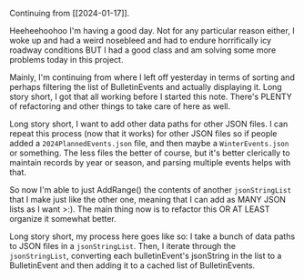 Continuing from [[2024-01-17]].

Heeheehoohoo I'm having a good day. Not for any particular reason either, I woke up and had a weird nosebleed and had to endure horrifically icy roadway conditions BUT I had a good class and am solving some more problems today in this project.

Mainly, I'm continuing from where I left off yesterday in terms of sorting and perhaps filtering the list of BulletinEvents and actually displaying it. Long story short, I got that all working before I started this note. There's PLENTY of refactoring and other things to take care of here as well.

Long story short, I want to add other data paths for other JSON files. I can repeat this process (now that it works) for other JSON files so if people added a `2024PlannedEvents.json` file, and then maybe a `WinterEvents.json` or something. The less files the better of course, but it's better clerically to maintain records by year or season, and parsing multiple events helps with that.

So now I'm able to just AddRange() the contents of another `jsonStringList` that I make just like the other one, meaning that I can add as MANY JSON lists as I want >:). The main thing now is to refactor this OR AT LEAST organize it somewhat better.

Long story short, my process here goes like so:
I take a bunch of data paths to JSON files in a `jsonStringList`.
Then, I iterate through the  `jsonStringList`, converting each bulletinEvent's jsonString in the list to a BulletinEvent and then adding it to a cached list of BulletinEvents.